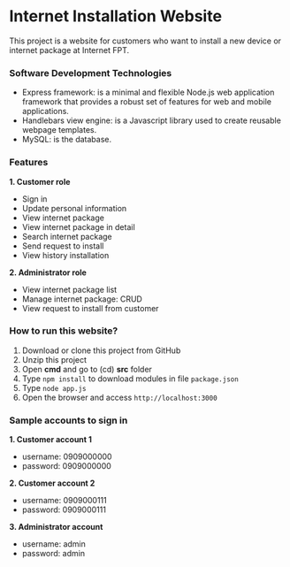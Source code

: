# Internet Installation Website
This project is a website for customers who want to install a new device or internet package at Internet FPT.

### Software Development Technologies
- Express framework: is a minimal and flexible Node.js web application framework that provides a robust set of features for web and mobile applications.
- Handlebars view engine: is a Javascript library used to create reusable webpage templates.
- MySQL: is the database.

### Features
**1. Customer role**
- Sign in
- Update personal information
- View internet package
- View internet package in detail
- Search internet package
- Send request to install
- View history installation
  
**2. Administrator role**
- View internet package list
- Manage internet package: CRUD
- View request to install from customer

### How to run this website?
1. Download or clone this project from GitHub
2. Unzip this project
3. Open **cmd** and go to (cd) **src** folder 
4. Type `npm install` to download modules in file `package.json`
5. Type `node app.js`
6. Open the browser and access `http://localhost:3000`

### Sample accounts to sign in
**1. Customer account 1**
- username: 0909000000
- password: 0909000000

**2. Customer account 2**
- username: 0909000111
- password: 0909000111
  
**3. Administrator account**
- username: admin
- password: admin
